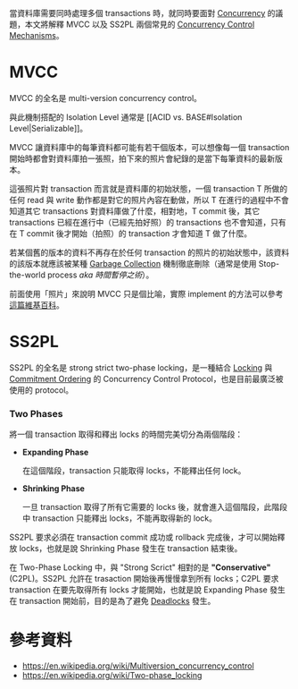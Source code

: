 當資料庫需要同時處理多個 transactions 時，就同時要面對 [Concurrency](</Database/Concurrency.md>) 的議題，本文將解釋 MVCC 以及 SS2PL 兩個常見的 [Concurrency Control Mechanisms](</Database/Concurrency.md#Concurrency Control Protocols>)。

# MVCC

MVCC 的全名是 multi-version concurrency control。

與此機制搭配的 Isolation Level 通常是 [[ACID vs. BASE#Isolation Level|Serializable]]。

MVCC 讓資料庫中的每筆資料都可能有若干個版本，可以想像每一個 transaction 開始時都會對資料庫拍一張照，拍下來的照片會紀錄的是當下每筆資料的最新版本。

這張照片對 transaction 而言就是資料庫的初始狀態，一個 transaction T 所做的任何 read 與 write 動作都是對它的照片內容在動做，所以 T 在進行的過程中不會知道其它 transactions 對資料庫做了什麼，相對地，T commit 後，其它 transactions 已經在進行中（已經先拍好照）的 transactions 也不會知道，只有在 T commit 後才開始（拍照）的 transaction 才會知道 T 做了什麼。

若某個舊的版本的資料不再存在於任何 transaction 的照片的初始狀態中，該資料的該版本就應該被某種 [Garbage Collection](</Computer Science/Garbage Collection.md>) 機制徹底刪除（通常是使用 Stop-the-world process *aka 時間暫停之術*）。

前面使用「照片」來說明 MVCC 只是個比喻，實際 implement 的方法可以參考[這篇維基百科](https://en.wikipedia.org/wiki/Multiversion_concurrency_control#Implementation)。

# SS2PL

SS2PL 的全名是 strong strict two-phase locking，是一種結合 [Locking](</Database/Concurrency.md#🔓 Locking>) 與 [Commitment Ordering](</Database/Concurrency.md#Commitment Ordering>) 的 Concurrency Control Protocol，也是目前最廣泛被使用的 protocol。

### Two Phases

將一個 transaction 取得和釋出 locks 的時間完美切分為兩個階段：

- **Expanding Phase**

    在這個階段，transaction 只能取得 locks，不能釋出任何 lock。

- **Shrinking Phase**

    一旦 transaction 取得了所有它需要的 locks 後，就會進入這個階段，此階段中 transaction 只能釋出 locks，不能再取得新的 lock。

SS2PL 要求必須在 transaction commit 成功或 rollback 完成後，才可以開始釋放 locks，也就是說 Shrinking Phase 發生在 transaction 結束後。

在 Two-Phase Locking 中，與 "Strong Scrict" 相對的是 **"Conservative"** (C2PL)。SS2PL 允許在 trasaction 開始後再慢慢拿到所有 locks；C2PL 要求 transaction 在要先取得所有 locks 才能開始，也就是說 Expanding Phase 發生在 transaction 開始前，目的是為了避免 [Deadlocks](</Operating System/Deadlocks.md>) 發生。

# 參考資料

- <https://en.wikipedia.org/wiki/Multiversion_concurrency_control>
- <https://en.wikipedia.org/wiki/Two-phase_locking>
